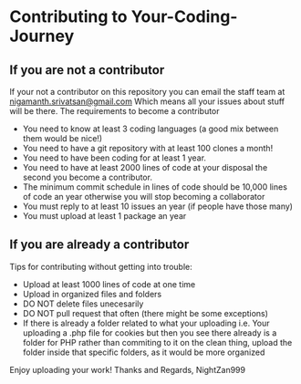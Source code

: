 # Contributing to Your-Coding-Journey
## If you are not a contributor
If your not a contributor on this repository you can email the staff team at nigamanth.srivatsan@gmail.com
Which means all your issues about stuff will be there. 
The requirements to become a contributor
* You need to know at least 3 coding languages (a good mix between them would be nice!)
* You need to have a git repository with at least 100 clones a month!
* You need to have been coding for at least 1 year. 
* You need to have at least 2000 lines of code at your disposal the second you become a contributor.
* The minimum commit schedule in lines of code should be 10,000 lines of code an year otherwise you will stop becoming a collaborator
* You must reply to at least 10 issues an year (if people have those many)
* You must upload at least 1 package an year

## If you are already a contributor
Tips for contributing without getting into trouble:
* Upload at least 1000 lines of code at one time
* Upload in organized files and folders
* DO NOT delete files unecesarily
* DO NOT pull request that often (there might be some exceptions)
* If there is already a folder related to what your uploading i.e. Your uploading a .php file for cookies but then you see there already is
a folder for PHP rather than commiting to it on the clean thing, upload the folder inside that specific folders, as it would be more organized

Enjoy uploading your work!
Thanks and Regards,
NightZan999
